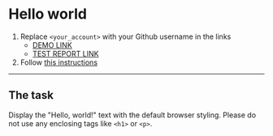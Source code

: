 # Hello world
1. Replace `<your_account>` with your Github username in the links
    - [DEMO LINK](https://ShapovalDenys.github.io/layout_hello-world/) <br>
    - [TEST REPORT LINK](https://ShapovalDenys.github.io/layout_hello-world/report/html_report/)
2. Follow [this instructions](https://mate-academy.github.io/layout_task-guideline/)
___

## The task
Display the "Hello, world!" text with the default browser styling. Please do not
use any enclosing tags like `<h1>` or `<p>`.
